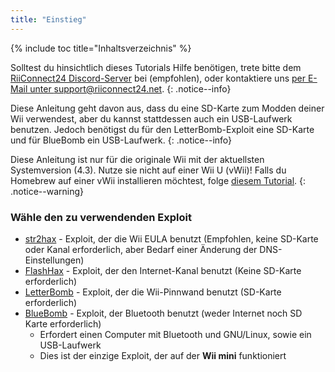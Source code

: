 ```yaml
---
title: "Einstieg"
---
```


{% include toc title="Inhaltsverzeichnis" %}

Solltest du hinsichtlich dieses Tutorials Hilfe benötigen, trete bitte dem [RiiConnect24 Discord-Server](https://discord.gg/b4Y7jfD) bei (empfohlen), oder kontaktiere uns [per E-Mail unter support@riiconnect24.net](mailto:support@riiconnect24.net).
{: .notice--info}

Diese Anleitung geht davon aus, dass du eine SD-Karte zum Modden deiner Wii verwendest, aber du kannst stattdessen auch ein USB-Laufwerk benutzen. Jedoch benötigst du für den LetterBomb-Exploit eine SD-Karte und für BlueBomb ein USB-Laufwerk.
{: .notice--info}

Diese Anleitung ist nur für die originale Wii mit der aktuellsten Systemversion (4.3). Nutze sie nicht auf einer Wii U (vWii)! Falls du Homebrew auf einer vWii installieren möchtest, folge [diesem Tutorial](https://wiiuguide.xyz/#/vwii-modding).
{: .notice--warning}

### Wähle den zu verwendenden Exploit

- [str2hax](str2hax) - Exploit, der die Wii EULA benutzt (Empfohlen, keine SD-Karte oder Kanal erforderlich, aber Bedarf einer Änderung der DNS-Einstellungen)
- [FlashHax](flashhax) - Exploit, der den Internet-Kanal benutzt (Keine SD-Karte erforderlich)
- [LetterBomb](letterbomb) - Exploit, der die Wii-Pinnwand benutzt (SD-Karte erforderlich)
- [BlueBomb](bluebomb) - Exploit, der Bluetooth benutzt (weder Internet noch SD Karte erforderlich)
    * Erfordert einen Computer mit Bluetooth und GNU/Linux, sowie ein USB-Laufwerk
    * Dies ist der einzige Exploit, der auf der **Wii mini** funktioniert
